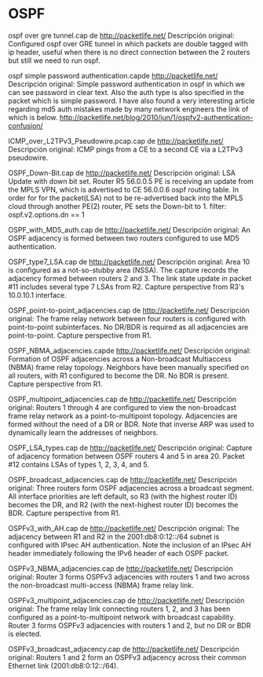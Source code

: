 ﻿OSPF
=========

ospf over gre tunnel.cap de http://packetlife.net/
Descripción original:
Configured ospf over GRE tunnel in which packets are double tagged with ip header, useful when there is no direct connection between the 2 routers but still we need to run ospf.

ospf simple password authentication.capde http://packetlife.net/
Descripción original:
Simple password authentication in ospf in which we can see password in clear text.
Also the auth type is also specified in the packet which is simple password.
I have also found a very interesting article regarding md5 auth mistakes made by many network engineers the link of which is below.
http://packetlife.net/blog/2010/jun/1/ospfv2-authentication-confusion/

ICMP_over_L2TPv3_Pseudowire.pcap.cap de http://packetlife.net/
Descripción original:
ICMP pings from a CE to a second CE via a L2TPv3 pseudowire.

OSPF_Down-Bit.cap de http://packetlife.net/
Descripción original:
LSA Update with down bit set. Router R5 56.0.0.5 PE is receiving an update from the MPLS VPN, which is advertised to CE 56.0.0.6 ospf routing table. In order for for the packet(LSA) not to be re-advertised back into the MPLS cloud through another PE(2) router, PE sets the Down-bit to 1. filter: ospf.v2.options.dn == 1

OSPF_with_MD5_auth.cap de http://packetlife.net/
Descripción original:
An OSPF adjacency is formed between two routers configured to use MD5 authentication.

OSPF_type7_LSA.cap de http://packetlife.net/
Descripción original:
Area 10 is configured as a not-so-stubby area (NSSA). The capture records the adjacency formed between routers 2 and 3. The link state update in packet #11 includes several type 7 LSAs from R2. Capture perspective from R3's 10.0.10.1 interface.

OSPF_point-to-point_adjacencies.cap de http://packetlife.net/
Descripción original:
The frame relay network between four routers is configured with point-to-point subinterfaces. No DR/BDR is required as all adjacencies are point-to-point. Capture perspective from R1.

OSPF_NBMA_adjacencies.capde http://packetlife.net/
Descripción original:
Formation of OSPF adjacencies across a Non-broadcast Multiaccess (NBMA) frame relay topology. Neighbors have been manually specified on all routers, with R1 configured to become the DR. No BDR is present. Capture perspective from R1.

OSPF_multipoint_adjacencies.cap de http://packetlife.net/
Descripción original:
Routers 1 through 4 are configured to view the non-broadcast frame relay network as a point-to-multipoint topology. Adjacencies are formed without the need of a DR or BDR. Note that inverse ARP was used to dynamically learn the addresses of neighbors.


OSPF_LSA_types.cap de http://packetlife.net/
Descripción original:
Capture of adjacency formation between OSPF routers 4 and 5 in area 20. Packet #12 contains LSAs of types 1, 2, 3, 4, and 5.

OSPF_broadcast_adjacencies.cap de http://packetlife.net/
Descripción original:
Three routers form OSPF adjacencies across a broadcast segment. All interface priorities are left default, so R3 (with the highest router ID) becomes the DR, and R2 (with the next-highest router ID) becomes the BDR. Capture perspective from R1.

OSPFv3_with_AH.cap de http://packetlife.net/
Descripción original:
The adjacency between R1 and R2 in the 2001:db8:0:12::/64 subnet is configured with IPsec AH authentication. Note the inclusion of an IPsec AH header immediately following the IPv6 header of each OSPF packet.

OSPFv3_NBMA_adjacencies.cap de http://packetlife.net/
Descripción original:
Router 3 forms OSPFv3 adjacencies with routers 1 and two across the non-broadcast multi-access (NBMA) frame relay link.

OSPFv3_multipoint_adjacencies.cap de http://packetlife.net/
Descripción original:
The frame relay link connecting routers 1, 2, and 3 has been configured as a point-to-multipoint network with broadcast capability. Router 3 forms OSPFv3 adjacencies with routers 1 and 2, but no DR or BDR is elected.

OSPFv3_broadcast_adjacency.cap de http://packetlife.net/
Descripción original:
Routers 1 and 2 form an OSPFv3 adjacency across their common Ethernet link (2001:db8:0:12::/64).